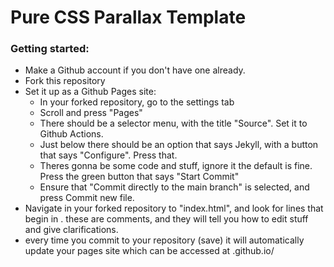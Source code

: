 # Pure CSS Parallax Template
### Getting started:
- Make a Github account if you don't have one already. <br>
- Fork this repository<br>
- Set it up as a Github Pages site:<br>
  - In your forked repository, go to the settings tab <br>
  - Scroll and press "Pages" <br>
  - There should be a selector menu, with the title "Source". Set it to Github Actions. <br>
  - Just below there should be an option that says Jekyll, with a button that says "Configure". Press that. <br>
  - Theres gonna be some code and stuff, ignore it the default is fine. Press the green button that says "Start Commit" <br>
  - Ensure that "Commit directly to the main branch" is selected, and press Commit new file. <br>
- Navigate in your forked repository to "index.html", and look for lines that begin in <!-- and end in -->. these are comments, and they will tell you how to edit stuff and give clarifications.
- every time you commit to your repository (save) it will automatically update your pages site which can be accessed at <your account name>.github.io/<repository name>
